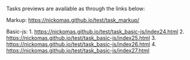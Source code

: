 Tasks previews are available as through the links below:

Markup: https://nickomas.github.io/test/task_markup/

Basic-js:
	1. https://nickomas.github.io/test/task_basic-js/index24.html
	2. https://nickomas.github.io/test/task_basic-js/index25.html
	3. https://nickomas.github.io/test/task_basic-js/index26.html
	4. https://nickomas.github.io/test/task_basic-js/index27.html